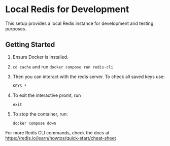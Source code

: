 # Local Redis for Development

This setup provides a local Redis instance for development and testing purposes.

## Getting Started

1. Ensure Docker is installed.
2. ```cd cache``` and run ```docker compose run redis-cli```

3. Then you can interact with the redis server.
   To check all saved keys use:
   ```
   KEYS *
   ```
4. To exit the interactive promt, run
   ```
   exit
   ```
5. To stop the container, run:
   ```
   docker compose down
   ```
For more Redis CLI commands, check the docs at https://redis.io/learn/howtos/quick-start/cheat-sheet

